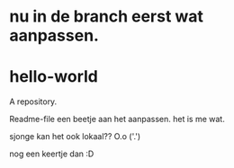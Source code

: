 # nu in de branch eerst wat aanpassen.

# hello-world
A repository.

Readme-file een beetje aan het aanpassen. het is me wat.

sjonge kan het ook lokaal?? O.o ('.')

nog een keertje dan :D